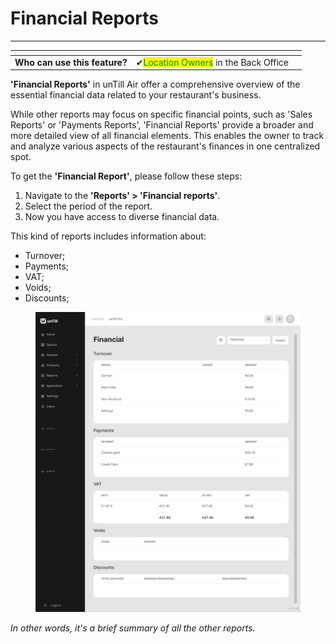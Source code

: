 # Financial Reports

***

<table data-card-size="large" data-view="cards"><thead><tr><th></th><th></th><th></th></tr></thead><tbody><tr><td><strong>Who can use this feature?</strong></td><td><span data-gb-custom-inline data-tag="emoji" data-code="2714">✔</span><mark style="color:green;">Location Owners</mark> in the Back Office</td><td></td></tr></tbody></table>

**'Financial Reports'** in unTill Air offer a comprehensive overview of the essential financial data related to your restaurant's business.&#x20;

While other reports may focus on specific financial points, such as 'Sales Reports' or 'Payments Reports', 'Financial Reports' provide a broader and more detailed view of all financial elements. This enables the owner to track and analyze various aspects of the restaurant's finances in one centralized spot.

To get the **'Financial Report'**, please follow these steps:

1. Navigate to the **'Reports' > 'Financial reports'**.
2. Select the period of the report.
3. Now you have access to diverse financial data.

This kind of reports includes information about:

* Turnover;
* &#x20;Payments;
* VAT;
* Voids;&#x20;
* Discounts;

<figure><img src="../.gitbook/assets/financial-report.jpg" alt=""><figcaption></figcaption></figure>

_In other words, it's a brief summary of all the other reports._
